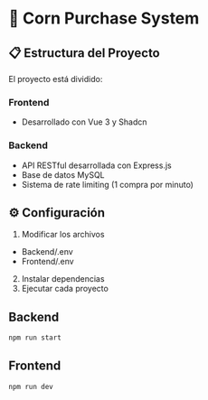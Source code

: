 # 🌽 Corn Purchase System

## 📋 Estructura del Proyecto

El proyecto está dividido:

### Frontend

- Desarrollado con Vue 3 y Shadcn

### Backend

- API RESTful desarrollada con Express.js
- Base de datos MySQL
- Sistema de rate limiting (1 compra por minuto)

## ⚙️ Configuración

1. Modificar los archivos

- Backend/.env
- Frontend/.env

2. Instalar dependencias
3. Ejecutar cada proyecto

## Backend

```bash
npm run start
```

## Frontend

```js
npm run dev
```
